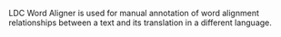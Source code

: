 LDC Word Aligner is used for manual annotation of word alignment relationships between a text and its translation in a different language.